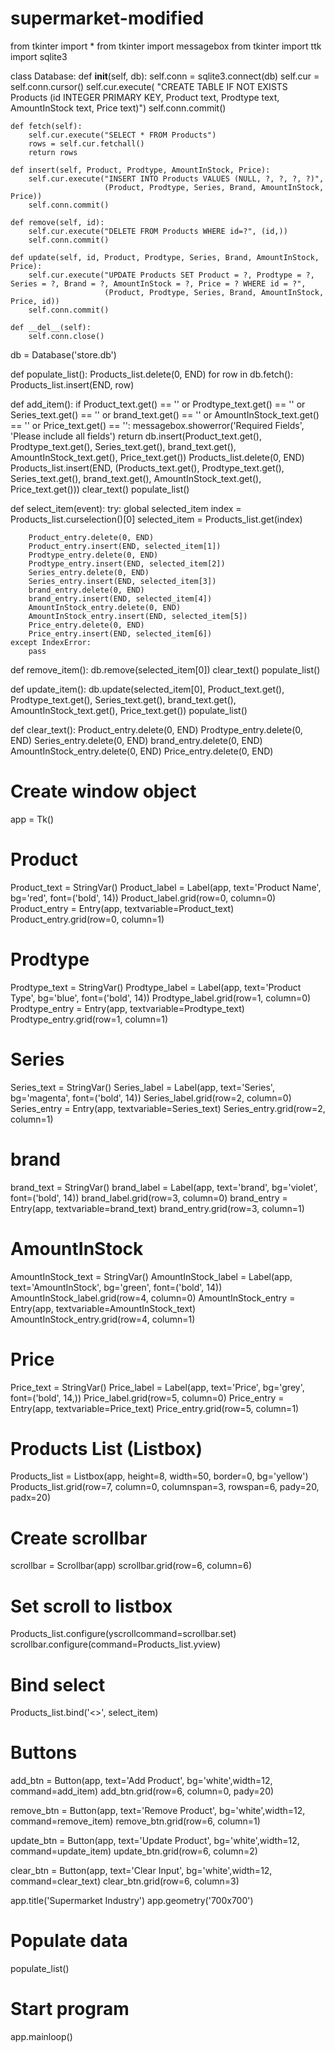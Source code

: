 # supermarket-modified
from tkinter import *
from tkinter import messagebox
from tkinter import ttk
import sqlite3

class Database:
    def __init__(self, db):
        self.conn = sqlite3.connect(db)
        self.cur = self.conn.cursor()
        self.cur.execute(
            "CREATE TABLE IF NOT EXISTS Products (id INTEGER PRIMARY KEY, Product text, Prodtype text, AmountInStock text, Price text)")
        self.conn.commit()

    def fetch(self):
        self.cur.execute("SELECT * FROM Products")
        rows = self.cur.fetchall()
        return rows

    def insert(self, Product, Prodtype, AmountInStock, Price):
        self.cur.execute("INSERT INTO Products VALUES (NULL, ?, ?, ?, ?)",
                         (Product, Prodtype, Series, Brand, AmountInStock, Price))
        self.conn.commit()

    def remove(self, id):
        self.cur.execute("DELETE FROM Products WHERE id=?", (id,))
        self.conn.commit()

    def update(self, id, Product, Prodtype, Series, Brand, AmountInStock, Price):
        self.cur.execute("UPDATE Products SET Product = ?, Prodtype = ?, Series = ?, Brand = ?, AmountInStock = ?, Price = ? WHERE id = ?",
                         (Product, Prodtype, Series, Brand, AmountInStock, Price, id))
        self.conn.commit()

    def __del__(self):
        self.conn.close()

db = Database('store.db')


def populate_list():
    Products_list.delete(0, END)
    for row in db.fetch():
        Products_list.insert(END, row)


def add_item():
    if Product_text.get() == '' or Prodtype_text.get() == '' or Series_text.get() == '' or brand_text.get() == '' or AmountInStock_text.get() == '' or Price_text.get() == '':
        messagebox.showerror('Required Fields', 'Please include all fields')
        return
    db.insert(Product_text.get(), Prodtype_text.get(), Series_text.get(), brand_text.get(), AmountInStock_text.get(), Price_text.get())
    Products_list.delete(0, END)
    Products_list.insert(END, (Products_text.get(), Prodtype_text.get(), Series_text.get(), brand_text.get(), AmountInStock_text.get(), Price_text.get()))
    clear_text()
    populate_list()


def select_item(event):
    try:
        global selected_item
        index = Products_list.curselection()[0]
        selected_item = Products_list.get(index)

        Product_entry.delete(0, END)
        Product_entry.insert(END, selected_item[1])
        Prodtype_entry.delete(0, END)
        Prodtype_entry.insert(END, selected_item[2])
        Series_entry.delete(0, END)
        Series_entry.insert(END, selected_item[3])
        brand_entry.delete(0, END)
        brand_entry.insert(END, selected_item[4])
        AmountInStock_entry.delete(0, END)
        AmountInStock_entry.insert(END, selected_item[5])
        Price_entry.delete(0, END)
        Price_entry.insert(END, selected_item[6])
    except IndexError:
        pass


def remove_item():
    db.remove(selected_item[0])
    clear_text()
    populate_list()


def update_item():
    db.update(selected_item[0], Product_text.get(), Prodtype_text.get(), Series_text.get(), brand_text.get(),
              AmountInStock_text.get(), Price_text.get())
    populate_list()


def clear_text():
    Product_entry.delete(0, END)
    Prodtype_entry.delete(0, END)
    Series_entry.delete(0, END)
    brand_entry.delete(0, END)
    AmountInStock_entry.delete(0, END)
    Price_entry.delete(0, END)


# Create window object
app = Tk()

# Product
Product_text = StringVar()
Product_label = Label(app, text='Product Name', bg='red', font=('bold', 14))
Product_label.grid(row=0, column=0)
Product_entry = Entry(app, textvariable=Product_text)
Product_entry.grid(row=0, column=1)
# Prodtype
Prodtype_text = StringVar()
Prodtype_label = Label(app, text='Product Type', bg='blue', font=('bold', 14))
Prodtype_label.grid(row=1, column=0)
Prodtype_entry = Entry(app, textvariable=Prodtype_text)
Prodtype_entry.grid(row=1, column=1)
# Series
Series_text = StringVar()
Series_label = Label(app, text='Series', bg='magenta', font=('bold', 14))
Series_label.grid(row=2, column=0)
Series_entry = Entry(app, textvariable=Series_text)
Series_entry.grid(row=2, column=1)
# brand
brand_text = StringVar()
brand_label = Label(app, text='brand', bg='violet', font=('bold', 14))
brand_label.grid(row=3, column=0)
brand_entry = Entry(app, textvariable=brand_text)
brand_entry.grid(row=3, column=1)
# AmountInStock
AmountInStock_text = StringVar()
AmountInStock_label = Label(app, text='AmountInStock', bg='green', font=('bold', 14))
AmountInStock_label.grid(row=4, column=0)
AmountInStock_entry = Entry(app, textvariable=AmountInStock_text)
AmountInStock_entry.grid(row=4, column=1)
# Price
Price_text = StringVar()
Price_label = Label(app, text='Price', bg='grey', font=('bold', 14,))
Price_label.grid(row=5, column=0)
Price_entry = Entry(app, textvariable=Price_text)
Price_entry.grid(row=5, column=1)
# Products List (Listbox)
Products_list = Listbox(app, height=8, width=50, border=0, bg='yellow')
Products_list.grid(row=7, column=0, columnspan=3, rowspan=6, pady=20, padx=20)
# Create scrollbar
scrollbar = Scrollbar(app)
scrollbar.grid(row=6, column=6)
# Set scroll to listbox
Products_list.configure(yscrollcommand=scrollbar.set)
scrollbar.configure(command=Products_list.yview)
# Bind select
Products_list.bind('<<ListboxSelect>>', select_item)

# Buttons
add_btn = Button(app, text='Add Product', bg='white',width=12, command=add_item)
add_btn.grid(row=6, column=0, pady=20)

remove_btn = Button(app, text='Remove Product', bg='white',width=12, command=remove_item)
remove_btn.grid(row=6, column=1)

update_btn = Button(app, text='Update Product', bg='white',width=12, command=update_item)
update_btn.grid(row=6, column=2)

clear_btn = Button(app, text='Clear Input', bg='white',width=12, command=clear_text)
clear_btn.grid(row=6, column=3)

app.title('Supermarket Industry')
app.geometry('700x700')

# Populate data
populate_list()

# Start program
app.mainloop()
